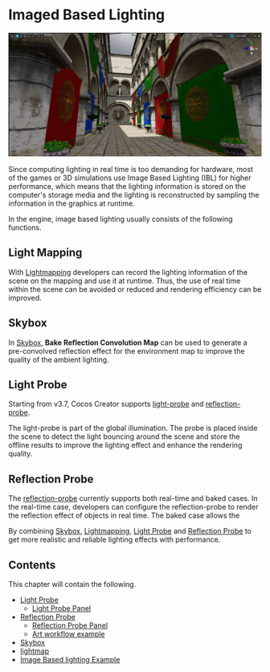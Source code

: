 # Imaged Based Lighting

![preview](img/index.png)

Since computing lighting in real time is too demanding for hardware, most of the games or 3D simulations use Image Based Lighting (IBL) for higher performance, which means that the lighting information is stored on the computer's storage media and the lighting is reconstructed by sampling the information in the graphics at runtime.

In the engine, image based lighting usually consists of the following functions.

## Light Mapping

With [Lightmapping](../lightmap.md) developers can record the lighting information of the scene on the mapping and use it at runtime. Thus, the use of real time within the scene can be avoided or reduced and rendering efficiency can be improved.

## Skybox

In [Skybox](../../skybox.md), **Bake Reflection Convolution Map** can be used to generate a pre-convolved reflection effect for the environment map to improve the quality of the ambient lighting.

## Light Probe

Starting from v3.7, Cocos Creator supports [light-probe](light-probe.md) and [reflection-probe](reflection-probe.md).

The light-probe is part of the global illumination. The probe is placed inside the scene to detect the light bouncing around the scene and store the offline results to improve the lighting effect and enhance the rendering quality.

## Reflection Probe

The [reflection-probe](reflection-probe.md) currently supports both real-time and baked cases. In the real-time case, developers can configure the reflection-probe to render the reflection effect of objects in real time. The baked case allows the

By combining [Skybox](../../skybox.md), [Lightmapping](../lightmap.md), [Light Probe](./light-probe.md) and [Reflection Probe](reflection-probe.md) to get more realistic and reliable lighting effects with performance.

## Contents

This chapter will contain the following.

- [Light Probe](light-probe.md)
    - [Light Probe Panel](light-probe-panel.md)
- [Reflection Probe](reflection-probe.md)
    - [Reflection Probe Panel](reflection-probe-panel.md)
    - [Art workflow example](reflection-art-workflow.md)
- [Skybox](../../skybox.md)
- [lightmap](../lightmap.md)
- [Image Based lighting Example](example.md)
